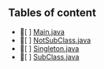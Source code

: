 ## Tables of content
- 📄[ ] [Main.java](./Main.java)
- 📄[ ] [NotSubClass.java](./NotSubClass.java)
- 📄[ ] [Singleton.java](./Singleton.java)
- 📄[ ] [SubClass.java](./SubClass.java)
